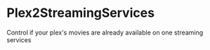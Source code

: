 # Plex2StreamingServices
Control if your plex's movies are already available on one streaming services
